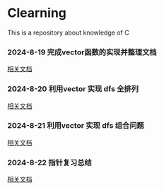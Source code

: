 # Clearning
This is a repository about knowledge of C


### 2024-8-19 完成vector函数的实现并整理文档
[相关文档](./1.VectorGernerate/、)

### 2024-8-20 利用vector 实现 dfs 全排列
[相关文档](./2.Pertumation/、)

### 2024-8-21 利用vector 实现 dfs 组合问题
[相关文档](./2.DFS/)

### 2024-8-22 指针复习总结
[相关文档](./4.PointLeaning/)